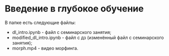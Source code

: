 # Введение в глубокое обучение   

В папке есть следующие файлы:  
* dl_intro.ipynb - файл с семинарского занятия;  
* modified_dl_intro.ipynb - файл с дз (изменённый файл с семинарского занятия);  
* morph.mp4 - видео морфинга.  